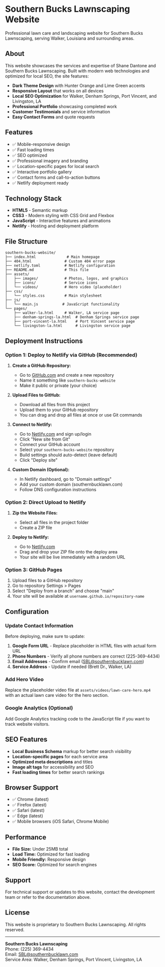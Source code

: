 # Southern Bucks Lawnscaping Website

Professional lawn care and landscaping website for Southern Bucks Lawnscaping, serving Walker, Louisiana and surrounding areas.

## About

This website showcases the services and expertise of Shane Dantone and Southern Bucks Lawnscaping. Built with modern web technologies and optimized for local SEO, the site features:

- **Dark Theme Design** with Hunter Orange and Lime Green accents
- **Responsive Layout** that works on all devices
- **Local SEO Optimization** for Walker, Denham Springs, Port Vincent, and Livingston, LA
- **Professional Portfolio** showcasing completed work
- **Customer Testimonials** and service information
- **Easy Contact Forms** and quote requests

## Features

- ✅ Mobile-responsive design
- ✅ Fast loading times
- ✅ SEO optimized
- ✅ Professional imagery and branding
- ✅ Location-specific pages for local search
- ✅ Interactive portfolio gallery
- ✅ Contact forms and call-to-action buttons
- ✅ Netlify deployment ready

## Technology Stack

- **HTML5** - Semantic markup
- **CSS3** - Modern styling with CSS Grid and Flexbox
- **JavaScript** - Interactive features and animations
- **Netlify** - Hosting and deployment platform

## File Structure

```
southern-bucks-website/
├── index.html              # Main homepage
├── 404.html               # Custom 404 error page
├── netlify.toml           # Netlify configuration
├── README.md              # This file
├── assets/
│   ├── images/            # Photos, logos, and graphics
│   ├── icons/             # Service icons
│   └── videos/            # Hero video (placeholder)
├── css/
│   └── styles.css         # Main stylesheet
├── js/
│   └── main.js           # JavaScript functionality
└── pages/
    ├── walker-la.html     # Walker, LA service page
    ├── denham-springs-la.html  # Denham Springs service page
    ├── port-vincent-la.html    # Port Vincent service page
    └── livingston-la.html      # Livingston service page
```

## Deployment Instructions

### Option 1: Deploy to Netlify via GitHub (Recommended)

1. **Create a GitHub Repository:**
   - Go to [GitHub.com](https://github.com) and create a new repository
   - Name it something like `southern-bucks-website`
   - Make it public or private (your choice)

2. **Upload Files to GitHub:**
   - Download all files from this project
   - Upload them to your GitHub repository
   - You can drag and drop all files at once or use Git commands

3. **Connect to Netlify:**
   - Go to [Netlify.com](https://netlify.com) and sign up/login
   - Click "New site from Git"
   - Connect your GitHub account
   - Select your `southern-bucks-website` repository
   - Build settings should auto-detect (leave default)
   - Click "Deploy site"

4. **Custom Domain (Optional):**
   - In Netlify dashboard, go to "Domain settings"
   - Add your custom domain (southernbucklawn.com)
   - Follow DNS configuration instructions

### Option 2: Direct Upload to Netlify

1. **Zip the Website Files:**
   - Select all files in the project folder
   - Create a ZIP file

2. **Deploy to Netlify:**
   - Go to [Netlify.com](https://netlify.com)
   - Drag and drop your ZIP file onto the deploy area
   - Your site will be live immediately with a random URL

### Option 3: GitHub Pages

1. Upload files to a GitHub repository
2. Go to repository Settings > Pages
3. Select "Deploy from a branch" and choose "main"
4. Your site will be available at `username.github.io/repository-name`

## Configuration

### Update Contact Information

Before deploying, make sure to update:

1. **Google Form URL** - Replace placeholder in HTML files with actual form URL
2. **Phone Numbers** - Verify all phone numbers are correct (225-369-4434)
3. **Email Addresses** - Confirm email (SBL@southernbucklawn.com)
4. **Service Address** - Update if needed (Brett Dr., Walker, LA)

### Add Hero Video

Replace the placeholder video file at `assets/videos/lawn-care-hero.mp4` with an actual lawn care video for the hero section.

### Google Analytics (Optional)

Add Google Analytics tracking code to the JavaScript file if you want to track website visitors.

## SEO Features

- **Local Business Schema** markup for better search visibility
- **Location-specific pages** for each service area
- **Optimized meta descriptions** and titles
- **Image alt tags** for accessibility and SEO
- **Fast loading times** for better search rankings

## Browser Support

- ✅ Chrome (latest)
- ✅ Firefox (latest)
- ✅ Safari (latest)
- ✅ Edge (latest)
- ✅ Mobile browsers (iOS Safari, Chrome Mobile)

## Performance

- **File Size:** Under 25MB total
- **Load Time:** Optimized for fast loading
- **Mobile Friendly:** Responsive design
- **SEO Score:** Optimized for search engines

## Support

For technical support or updates to this website, contact the development team or refer to the documentation above.

## License

This website is proprietary to Southern Bucks Lawnscaping. All rights reserved.

---

**Southern Bucks Lawnscaping**  
Phone: (225) 369-4434  
Email: SBL@southernbucklawn.com  
Service Area: Walker, Denham Springs, Port Vincent, Livingston, LA


